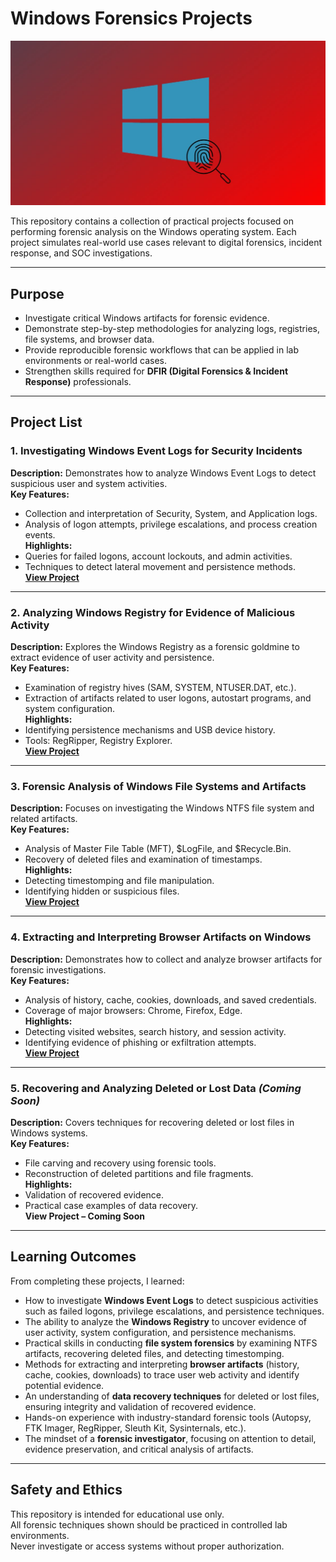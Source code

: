 # Windows Forensics Projects
![Windows-Forensics](windows.jpg)

This repository contains a collection of practical projects focused on performing forensic analysis on the Windows operating system. Each project simulates real-world use cases relevant to digital forensics, incident response, and SOC investigations.

---

## Purpose
- Investigate critical Windows artifacts for forensic evidence.
- Demonstrate step-by-step methodologies for analyzing logs, registries, file systems, and browser data.
- Provide reproducible forensic workflows that can be applied in lab environments or real-world cases.
- Strengthen skills required for **DFIR (Digital Forensics & Incident Response)** professionals.

---

## Project List

### 1. Investigating Windows Event Logs for Security Incidents
**Description:** Demonstrates how to analyze Windows Event Logs to detect suspicious user and system activities.  
**Key Features:**
- Collection and interpretation of Security, System, and Application logs.
- Analysis of logon attempts, privilege escalations, and process creation events.  
**Highlights:**
- Queries for failed logons, account lockouts, and admin activities.  
- Techniques to detect lateral movement and persistence methods.  
**[View Project](project-1-investigating-windows-event-logs-for-security-incidents.md)**

---

### 2. Analyzing Windows Registry for Evidence of Malicious Activity
**Description:** Explores the Windows Registry as a forensic goldmine to extract evidence of user activity and persistence.  
**Key Features:**
- Examination of registry hives (SAM, SYSTEM, NTUSER.DAT, etc.).  
- Extraction of artifacts related to user logons, autostart programs, and system configuration.  
**Highlights:**
- Identifying persistence mechanisms and USB device history.  
- Tools: RegRipper, Registry Explorer.  
**[View Project](project-2-Analyzing-Windows-registry-for-evidences.md)**

---

### 3. Forensic Analysis of Windows File Systems and Artifacts
**Description:** Focuses on investigating the Windows NTFS file system and related artifacts.  
**Key Features:**
- Analysis of Master File Table (MFT), $LogFile, and $Recycle.Bin.  
- Recovery of deleted files and examination of timestamps.  
**Highlights:**
- Detecting timestomping and file manipulation.  
- Identifying hidden or suspicious files.  
**[View Project](project-3-Forensic-analysis-of-Windows-file-system-and-artifacts.md)**

---

### 4. Extracting and Interpreting Browser Artifacts on Windows
**Description:** Demonstrates how to collect and analyze browser artifacts for forensic investigations.  
**Key Features:**
- Analysis of history, cache, cookies, downloads, and saved credentials.  
- Coverage of major browsers: Chrome, Firefox, Edge.  
**Highlights:**
- Detecting visited websites, search history, and session activity.  
- Identifying evidence of phishing or exfiltration attempts.  
**[View Project](project-4-extracting-and-interpreting-browser-artifacts-on-windows.md)**

---

### 5. Recovering and Analyzing Deleted or Lost Data *(Coming Soon)*
**Description:** Covers techniques for recovering deleted or lost files in Windows systems.  
**Key Features:**
- File carving and recovery using forensic tools.  
- Reconstruction of deleted partitions and file fragments.  
**Highlights:**
- Validation of recovered evidence.  
- Practical case examples of data recovery.  
**View Project – Coming Soon**

---

## Learning Outcomes

From completing these projects, I learned:

- How to investigate **Windows Event Logs** to detect suspicious activities such as failed logons, privilege escalations, and persistence techniques.  
- The ability to analyze the **Windows Registry** to uncover evidence of user activity, system configuration, and persistence mechanisms.  
- Practical skills in conducting **file system forensics** by examining NTFS artifacts, recovering deleted files, and detecting timestomping.  
- Methods for extracting and interpreting **browser artifacts** (history, cache, cookies, downloads) to trace user web activity and identify potential evidence.  
- An understanding of **data recovery techniques** for deleted or lost files, ensuring integrity and validation of recovered evidence.  
- Hands-on experience with industry-standard forensic tools (Autopsy, FTK Imager, RegRipper, Sleuth Kit, Sysinternals, etc.).  
- The mindset of a **forensic investigator**, focusing on attention to detail, evidence preservation, and critical analysis of artifacts.  

---

## Safety and Ethics

This repository is intended for educational use only.  
All forensic techniques shown should be practiced in controlled lab environments.  
Never investigate or access systems without proper authorization.

